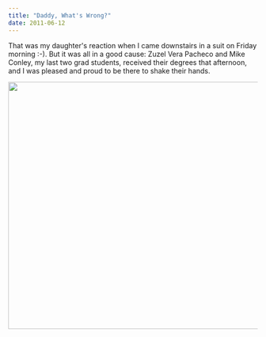 ```yaml
---
title: "Daddy, What's Wrong?"
date: 2011-06-12
---
```

That was my daughter's reaction when I came downstairs in a suit on Friday morning :-).  But it was all in a good cause: Zuzel Vera Pacheco and Mike Conley, my last two grad students, received their degrees that afternoon, and I was pleased and proud to be there to shake their hands.

<img src="@root/files/2011/06/convocation.jpg" width="752" height="500" class="centered">
